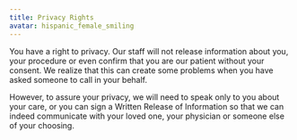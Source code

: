 ```yaml
---
title: Privacy Rights
avatar: hispanic_female_smiling
---
```


You have a right to privacy.  Our staff will not release information
about you, your procedure or even confirm that you are our patient
without your consent.  We realize that this can create some problems
when you have asked someone to call in your behalf.

However, to assure your privacy, we will need to speak only to you about
your care, or you can sign a Written Release of Information so that we
can indeed communicate with your loved one, your physician or someone
else of your choosing.

